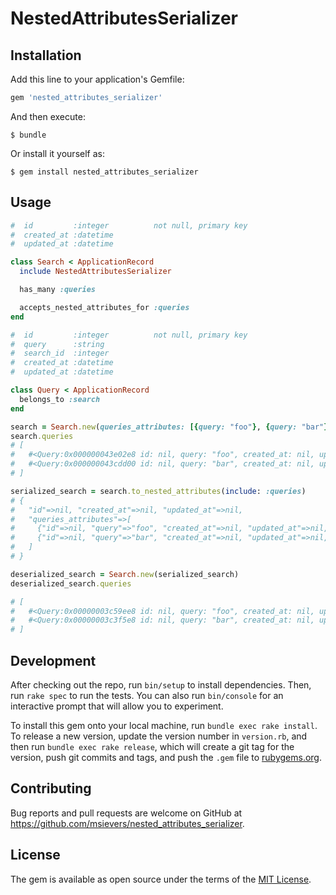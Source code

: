 # NestedAttributesSerializer

## Installation

Add this line to your application's Gemfile:

```ruby
gem 'nested_attributes_serializer'
```

And then execute:

    $ bundle

Or install it yourself as:

    $ gem install nested_attributes_serializer

## Usage

```ruby
#  id         :integer          not null, primary key
#  created_at :datetime
#  updated_at :datetime

class Search < ApplicationRecord
  include NestedAttributesSerializer

  has_many :queries

  accepts_nested_attributes_for :queries
end
```

```ruby
#  id         :integer          not null, primary key
#  query      :string
#  search_id  :integer
#  created_at :datetime
#  updated_at :datetime

class Query < ApplicationRecord
  belongs_to :search
end
```

```ruby
search = Search.new(queries_attributes: [{query: "foo"}, {query: "bar"}])
search.queries
# [
#   #<Query:0x000000043e02e8 id: nil, query: "foo", created_at: nil, updated_at: nil, search_id: nil>,
#   #<Query:0x000000043cdd00 id: nil, query: "bar", created_at: nil, updated_at: nil, search_id: nil>
# ]

serialized_search = search.to_nested_attributes(include: :queries)
# {
#   "id"=>nil, "created_at"=>nil, "updated_at"=>nil,
#   "queries_attributes"=>[
#     {"id"=>nil, "query"=>"foo", "created_at"=>nil, "updated_at"=>nil, "search_id"=>nil},
#     {"id"=>nil, "query"=>"bar", "created_at"=>nil, "updated_at"=>nil, "search_id"=>nil}
#   ]
# }

deserialized_search = Search.new(serialized_search)
deserialized_search.queries

# [
#   #<Query:0x00000003c59ee8 id: nil, query: "foo", created_at: nil, updated_at: nil, search_id: nil>,
#   #<Query:0x00000003c3f5e8 id: nil, query: "bar", created_at: nil, updated_at: nil, search_id: nil>
# ]
```

## Development

After checking out the repo, run `bin/setup` to install dependencies. Then, run `rake spec` to run the tests. You can also run `bin/console` for an interactive prompt that will allow you to experiment.

To install this gem onto your local machine, run `bundle exec rake install`. To release a new version, update the version number in `version.rb`, and then run `bundle exec rake release`, which will create a git tag for the version, push git commits and tags, and push the `.gem` file to [rubygems.org](https://rubygems.org).

## Contributing

Bug reports and pull requests are welcome on GitHub at https://github.com/msievers/nested_attributes_serializer.

## License

The gem is available as open source under the terms of the [MIT License](http://opensource.org/licenses/MIT).

